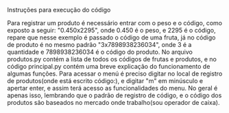 Instruções para execução do código

Para registrar um produto é necessário entrar com o peso e o código, como exposto a seguir: "0.450x2295", onde 0.450 é o peso, e 2295 é o código, repare que nesse exemplo é passado o código de uma fruta, já no código de produto é no mesmo padrão "3x7898938236034", onde 3 é a quantidade e 7898938236034 é o código do produto.
No arquivo produtos.py contém a lista de todos os códigos de frutas e produtos, e no código principal.py contém uma breve explicação do funcionamento de algumas funções.
Para acessar o menú é preciso digitar no local de registro de produtos(onde está escrito código:), e digitar "m" em minúsculo e apertar enter, e assim terá acesso as funcionalidades do menu.
No geral é apenas isso, lembrando que o padrão de registro de código, e o código dos produtos são baseados no mercado onde trabalho(sou operador de caixa).
